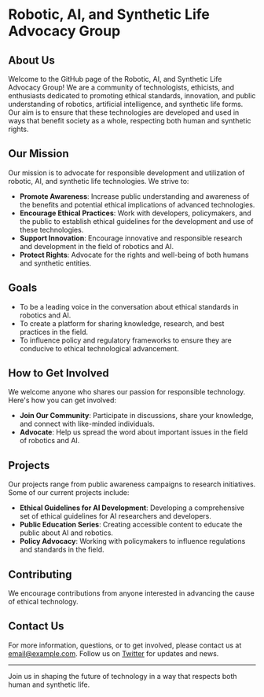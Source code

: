 # Robotic, AI, and Synthetic Life Advocacy Group

## About Us
Welcome to the GitHub page of the Robotic, AI, and Synthetic Life Advocacy Group! We are a community of technologists, ethicists, and enthusiasts dedicated to promoting ethical standards, innovation, and public understanding of robotics, artificial intelligence, and synthetic life forms. Our aim is to ensure that these technologies are developed and used in ways that benefit society as a whole, respecting both human and synthetic rights.

## Our Mission
Our mission is to advocate for responsible development and utilization of robotic, AI, and synthetic life technologies. We strive to:

- **Promote Awareness**: Increase public understanding and awareness of the benefits and potential ethical implications of advanced technologies.
- **Encourage Ethical Practices**: Work with developers, policymakers, and the public to establish ethical guidelines for the development and use of these technologies.
- **Support Innovation**: Encourage innovative and responsible research and development in the field of robotics and AI.
- **Protect Rights**: Advocate for the rights and well-being of both humans and synthetic entities.

## Goals
- To be a leading voice in the conversation about ethical standards in robotics and AI.
- To create a platform for sharing knowledge, research, and best practices in the field.
- To influence policy and regulatory frameworks to ensure they are conducive to ethical technological advancement.

## How to Get Involved
We welcome anyone who shares our passion for responsible technology. Here's how you can get involved:

- **Join Our Community**: Participate in discussions, share your knowledge, and connect with like-minded individuals.
- **Advocate**: Help us spread the word about important issues in the field of robotics and AI.

## Projects
Our projects range from public awareness campaigns to research initiatives. Some of our current projects include:

- **Ethical Guidelines for AI Development**: Developing a comprehensive set of ethical guidelines for AI researchers and developers.
- **Public Education Series**: Creating accessible content to educate the public about AI and robotics.
- **Policy Advocacy**: Working with policymakers to influence regulations and standards in the field.

## Contributing
We encourage contributions from anyone interested in advancing the cause of ethical technology.

## Contact Us
For more information, questions, or to get involved, please contact us at [email@example.com](mailto:email@example.com). Follow us on [Twitter](https://twitter.com/RAaSLAG) for updates and news.

---
Join us in shaping the future of technology in a way that respects both human and synthetic life.
